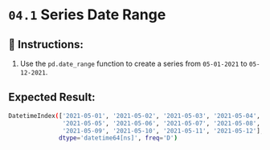 # `04.1` Series Date Range

## 📝 Instructions: 

1. Use the `pd.date_range` function to create a series from `05-01-2021` to `05-12-2021`.

## Expected Result: 

```bash
DatetimeIndex(['2021-05-01', '2021-05-02', '2021-05-03', '2021-05-04',
               '2021-05-05', '2021-05-06', '2021-05-07', '2021-05-08',
               '2021-05-09', '2021-05-10', '2021-05-11', '2021-05-12'],
              dtype='datetime64[ns]', freq='D')
```